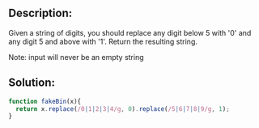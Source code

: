 ## Description:

Given a string of digits, you should replace any digit below 5 with '0' and any digit 5 and above with '1'. Return the resulting string.

Note: input will never be an empty string

 ## Solution:
 
```javascript
function fakeBin(x){
  return x.replace(/0|1|2|3|4/g, 0).replace(/5|6|7|8|9/g, 1);
}
```